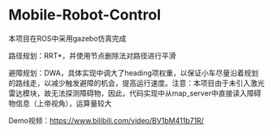 # Mobile-Robot-Control
本项目在ROS中采用gazebo仿真完成

路径规划：RRT*，并使用节点删除法对路径进行平滑

避障规划：DWA，具体实现中调大了heading项权重，以保证小车尽量沿着规划的路线走，以减少触发避障的机会，提高运行速度。注意：本项目由于未引入激光雷达模块，故无法探测障碍物，因此，代码实现中从map_server中直接读入障碍物信息（上帝视角），运算量较大

Demo视频：https://www.bilibili.com/video/BV1bM411b71R/
